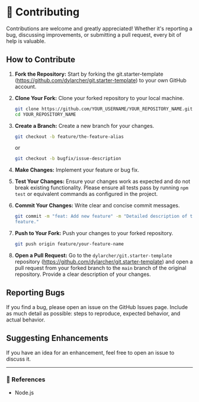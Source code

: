 # 🤝 Contributing

Contributions are welcome and greatly appreciated! Whether it's reporting a bug,
discussing improvements, or submitting a pull request, every bit of help is
valuable.

## How to Contribute

1. **Fork the Repository:** Start by forking the git.starter-template
   (<https://github.com/dylarcher/git.starter-template>) to your own GitHub
   account.
2. **Clone Your Fork:** Clone your forked repository to your local machine.

    ```bash
    git clone https://github.com/YOUR_USERNAME/YOUR_REPOSITORY_NAME.git
    cd YOUR_REPOSITORY_NAME
    ```

3. **Create a Branch:** Create a new branch for your changes.

    ```bash
    git checkout -b feature/the-feature-alias
    ```

    or

    ```bash
    git checkout -b bugfix/issue-description
    ```

4. **Make Changes:** Implement your feature or bug fix.
5. **Test Your Changes:** Ensure your changes work as expected and do not break
   existing functionality. Please ensure all tests pass by running `npm test` or equivalent commands as configured in the project.
6. **Commit Your Changes:** Write clear and concise commit messages.

    ```bash
    git commit -m "feat: Add new feature" -m "Detailed description of the \
    feature."
    ```

7. **Push to Your Fork:** Push your changes to your forked repository.

    ```bash
    git push origin feature/your-feature-name
    ```

8. **Open a Pull Request:** Go to the `dylarcher/git.starter-template` repository
   (<https://github.com/dylarcher/git.starter-template>) and open a pull request
   from your forked branch to the `main` branch of the original repository.
   Provide a clear description of your changes.

## Reporting Bugs

If you find a bug, please open an issue on the GitHub Issues page. Include as
much detail as possible: steps to reproduce, expected behavior, and actual
behavior.

## Suggesting Enhancements

If you have an idea for an enhancement, feel free to open an issue to discuss
it.

---

### 📝 References

- Node.js
